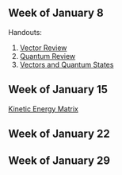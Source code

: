 ## Week of January 8
Handouts: 
1. [Vector Review](/vectors.pdf) 
2. [Quantum Review](/quantum_summary.pdf)
3. [Vectors and Quantum States](/vectors:quantum_states.pdf)

## Week of January 15 
[Kinetic Energy Matrix](/kinetic.m)
## Week of January 22
## Week of January 29
